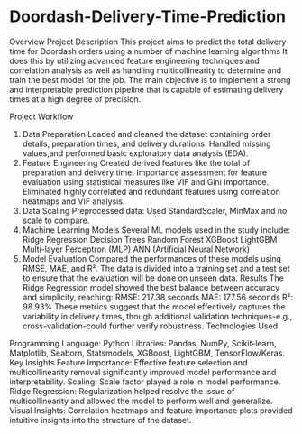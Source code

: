 # Doordash-Delivery-Time-Prediction
Overview
Project Description This project aims to predict the total delivery time for Doordash orders using a number of machine learning algorithms It does this by utilizing advanced feature engineering techniques and correlation analysis as well as handling multicollinearity to determine and train the best model for the job. The main objective is to implement a strong and interpretable prediction pipeline that is capable of estimating delivery times at a high degree of precision.

Project Workflow
1. Data Preparation
Loaded and cleaned the dataset containing order details, preparation times, and delivery durations.
Handled missing values,and performed basic exploratory data analysis (EDA).
2. Feature Engineering
Created derived features like the total of preparation and delivery time.
Importance assessment for feature evaluation using statistical measures like VIF and Gini Importance.
Eliminated highly correlated and redundant features using correlation heatmaps and VIF analysis.
3. Data Scaling
Preprocessed data: Used StandardScaler, MinMax and no scale to compare.
4. Machine Learning Models
Several ML models used in the study include:
Ridge Regression
Decision Trees
Random Forest
XGBoost
LightGBM
Multi-layer Perceptron (MLP)
ANN (Artificial Neural Network)
5. Model Evaluation
Compared the performances of these models using RMSE, MAE, and R².
The data is divided into a training set and a test set to ensure that the evaluation will be done on unseen data.
Results
The Ridge Regression model showed the best balance between accuracy and simplicity, reaching:
RMSE: 217.38 seconds
MAE: 177.56 seconds
R²: 98.93%
These metrics suggest that the model effectively captures the variability in delivery times, though additional validation techniques-e.g., cross-validation-could further verify robustness.
Technologies Used

Programming Language: Python
Libraries: Pandas, NumPy, Scikit-learn, Matplotlib, Seaborn, Statsmodels, XGBoost, LightGBM, TensorFlow/Keras.
Key Insights
Feature Importance: Effective feature selection and multicollinearity removal significantly improved model performance and interpretability.
Scaling: Scale factor played a role in model performance.
Ridge Regression: Regularization helped resolve the issue of multicollinearity and allowed the model to perform well and generalize.
Visual Insights: Correlation heatmaps and feature importance plots provided intuitive insights into the structure of the dataset.



